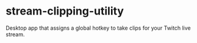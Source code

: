 # stream-clipping-utility
Desktop app that assigns a global hotkey to take clips for your Twitch live stream.
